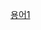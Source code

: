 


[용어1](https://github.com/SaeSimcheon/testtest/blob/main/%EA%B0%9C%EB%85%901/%EC%9A%A9%EC%96%B41.txt)
